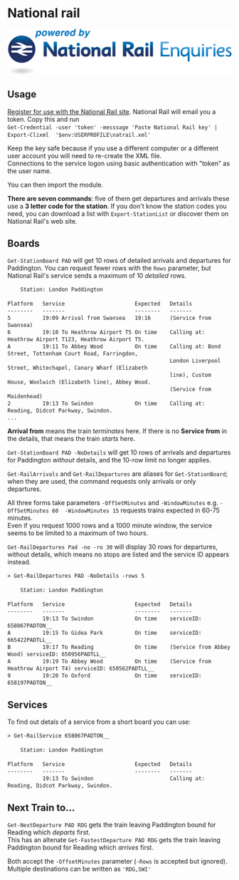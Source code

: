 # National rail

![Powered by National Rail Enquiries"](NRE_Powered_logo.jpg)

## Usage

[Register for use with the National Rail site](http://realtime.nationalrail.co.uk/OpenLDBWSRegistration). National Rail will email you a token. Copy this and run    
`Get-Credential -user 'token' -messsage 'Paste National Rail key' | Export-Clixml  '$env:USERPROFILE\natrail.xml' `

Keep the key safe because if you use a different computer or a different user account you will need to re-create the XML file.    
Connections to the service logon using basic authentication with "token" as the user name. 

You can then import the module.

**There are seven commands**: five of them get departures and arrivals these use a **3 letter code for the station**. 
If you don't know the station codes you need, you can download a list with `Export-StationList` or discover them on National Rail's web site.

## Boards
`Get-StationBoard PAD` will get 10 rows of detailed arrivals and departures for Paddington. 
You can request fewer rows with the `Rows` parameter, but National Rail's service sends a maximum of 10 *detailed* rows.
```
    Station: London Paddington

Platform   Service                      Expected   Details
--------   -------                      --------   -------
5          19:09 Arrival from Swansea   19:16      (Service from Swansea)
6          19:10 To Heathrow Airport T5 On time    Calling at: Heathrow Airport T123, Heathrow Airport T5.
A          19:11 To Abbey Wood          On time    Calling at: Bond Street, Tottenham Court Road, Farringdon,
                                                   London Liverpool Street, Whitechapel, Canary Wharf (Elizabeth       
                                                   line), Custom House, Woolwich (Elizabeth line), Abbey Wood.
                                                   (Service from Maidenhead)
2          19:13 To Swindon             On time    Calling at: Reading, Didcot Parkway, Swindon.
...
```
**Arrival from** means the train *terminates* here. If there is no **Service from** in the details, that means the train *starts* here.

`Get-StationBoard PAD -NoDetails`  will get 10 rows of arrivals and departures for Paddington *without* details, and the 10-row limit no longer applies.    

`Get-RailArrivals` and `Get-RailDepartures` are aliases for `Get-StationBoard`; when they are used, the command requests only arrivals or only departures. 

All three forms take parameters `-OffSetMinutes` and `-WindowMinutes` e.g. `-OffSetMinutes 60  -WindowMinutes 15` requests trains expected in 60-75 minutes.     
Even if you request 1000 rows and a 1000 minute window, the service seems to be limited to a maximum of two hours.
  
`Get-RailDepartures Pad -no -ro 30` will display 30 rows for departures, without details, which means no stops are listed and the service ID appears instead.
```
> Get-RailDepartures PAD -NoDetails -rows 5

    Station: London Paddington

Platform   Service                      Expected   Details
--------   -------                      --------   -------
           19:13 To Swindon             On time    serviceID: 658067PADTON__
A          19:15 To Gidea Park          On time    serviceID: 665422PADTLL__
B          19:17 To Reading             On time    (Service from Abbey Wood) serviceID: 650956PADTLL__
A          19:19 To Abbey Wood          On time    (Service from Heathrow Airport T4) serviceID: 650562PADTLL__
9          19:20 To Oxford              On time    serviceID: 658197PADTON__
```
## Services

To find out detals of a service from a short board you can use:     
```
> Get-RailService 658067PADTON__

    Station: London Paddington

Platform   Service                      Expected   Details
--------   -------                      --------   -------
           19:13 To Swindon                        Calling at: Reading, Didcot Parkway, Swindon.
```

## Next Train to...

`Get-NextDeparture PAD RDG` gets the train leaving Paddington bound for Reading which *departs* first.         
This has an altenate 
`Get-FastestDeparture PAD RDG`  gets the train leaving Paddington bound for Reading which *arrives* first.

Both accept the `-OffsetMinutes` parameter (`-Rows` is accepted but ignored). Multiple destinations can be written as `'RDG,SWI'`
